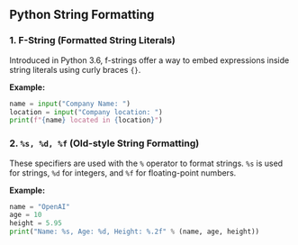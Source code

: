 ## Python String Formatting

### 1. F-String (Formatted String Literals)
Introduced in Python 3.6, f-strings offer a way to embed expressions inside string literals using curly braces `{}`.

**Example:**
```python
name = input("Company Name: ")
location = input("Company location: ")
print(f"{name} located in {location}")
```
### 2. `%s, %d, %f` (Old-style String Formatting)
These specifiers are used with the `%` operator to format strings. `%s` is used for strings, `%d` for integers, and `%f` for floating-point numbers.

**Example:**
```python
name = "OpenAI"
age = 10
height = 5.95
print("Name: %s, Age: %d, Height: %.2f" % (name, age, height))
```

